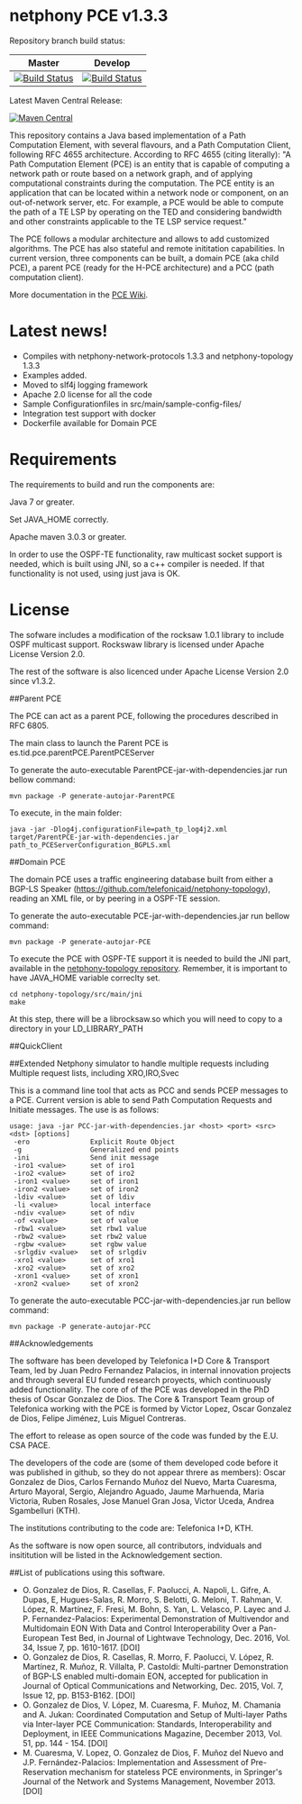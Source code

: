 netphony PCE v1.3.3
==============

Repository branch build status:

| **Master**  | **Develop**   |
|:---:|:---:|
| [![Build Status](https://travis-ci.org/telefonicaid/netphony-pce.svg?branch=master)](https://travis-ci.org/telefonicaid/netphony-pce) | [![Build Status](https://travis-ci.org/telefonicaid/netphony-pce.svg?branch=develop)](https://travis-ci.org/telefonicaid/netphony-pce) |

Latest Maven Central Release: 

[![Maven Central](https://maven-badges.herokuapp.com/maven-central/es.tid.netphony/pce/badge.svg?style=flat-square)](https://maven-badges.herokuapp.com/maven-central/es.tid.netphony/pce/)

This repository contains a Java based implementation of a Path Computation Element, with several flavours, and a Path Computation Client, following RFC 4655 architecture. According to RFC 4655 (citing literally): "A Path Computation Element (PCE) is an entity that is capable of computing a network path or route based on a network graph, and of applying computational constraints during the computation. The PCE entity is an application that can be located within a network node or component, on an out-of-network server, etc. For example, a PCE would be able to compute the path of a TE LSP by operating on the TED and considering bandwidth and other constraints applicable to the TE LSP service request."

The PCE follows a modular architecture and allows to add customized algorithms. The PCE has also stateful and remote inititation capabilities. In current version, three components can be built, a domain PCE (aka child PCE), a parent PCE (ready for the H-PCE architecture) and a PCC (path computation client).

More documentation in the [PCE Wiki](https://github.com/telefonicaid/netphony-pce/wiki). 

# Latest news!
- Compiles with netphony-network-protocols 1.3.3 and netphony-topology 1.3.3
- Examples added.
- Moved to slf4j logging framework
- Apache 2.0 license for all the code
- Sample Configurationfiles in src/main/sample-config-files/
- Integration test support with docker
- Dockerfile available for Domain PCE

# Requirements 

The requirements to build and run the components are: 

Java 7 or greater.

Set JAVA_HOME correctly. 

Apache maven 3.0.3 or greater.

In order to use the OSPF-TE functionality, raw multicast socket support is needed, which is built using JNI, so a c++ compiler is needed. If that functionality is not used, using just java is OK.  

# License

The sofware includes a modification of the rocksaw 1.0.1 library to include OSPF multicast support. Rockswaw library is licensed under Apache License Version 2.0.

The rest of the software is also licenced under Apache License Version 2.0 since v1.3.2.

##Parent PCE

The PCE can act as a parent PCE, following the procedures described in RFC 6805.

The main class to launch the Parent PCE is es.tid.pce.parentPCE.ParentPCEServer

To generate the auto-executable ParentPCE-jar-with-dependencies.jar run bellow command:
```
mvn package -P generate-autojar-ParentPCE
```
To execute, in the main folder:
```
java -jar -Dlog4j.configurationFile=path_tp_log4j2.xml  target/ParentPCE-jar-with-dependencies.jar path_to_PCEServerConfiguration_BGPLS.xml
```

##Domain PCE

The domain PCE uses a traffic engineering database built from either a BGP-LS Speaker (https://github.com/telefonicaid/netphony-topology), reading an XML file, or by peering in a OSPF-TE session. 

To generate the auto-executable PCE-jar-with-dependencies.jar run bellow command:
```
mvn package -P generate-autojar-PCE
```  

To execute the PCE with OSPF-TE support it is needed to build the JNI part, available in the [netphony-topology repository](https://github.com/telefonicaid/netphony-topology).  Remember, it is important to have JAVA_HOME variable correclty set.
```
cd netphony-topology/src/main/jni
make
``` 
At this step, there will be a librocksaw.so which you will need to copy to a directory in your LD_LIBRARY_PATH

##QuickClient

##Extended Netphony simulator to handle multiple requests including Multiple request lists, including XRO,IRO,Svec

This is a command line tool that acts as PCC and sends PCEP messages to a PCE. Current version is able to send Path Computation Requests and Initiate messages. The use is as follows:

```
usage: java -jar PCC-jar-with-dependencies.jar <host> <port> <src> <dst> [options]
 -ero               Explicit Route Object
 -g                 Generalized end points
 -ini               Send init message
 -iro1 <value>      set of iro1
 -iro2 <value>      set of iro2
 -iron1 <value>     set of iron1
 -iron2 <value>     set of iron2
 -ldiv <value>      set of ldiv
 -li <value>        local interface
 -ndiv <value>      set of ndiv
 -of <value>        set of value
 -rbw1 <value>      set rbw1 value
 -rbw2 <value>      set rbw2 value
 -rgbw <value>      set rgbw value
 -srlgdiv <value>   set of srlgdiv
 -xro1 <value>      set of xro1
 -xro2 <value>      set of xro2
 -xron1 <value>     set of xron1
 -xron2 <value>     set of xron2
 ```

To generate the auto-executable PCC-jar-with-dependencies.jar run bellow command:
```
mvn package -P generate-autojar-PCC
```


##Acknowledgements 

The software has been developed by Telefonica I+D Core & Transport Team, led by Juan Pedro Fernandez Palacios, in internal innovation projects and through several EU funded research proyects, which continuously added functionality. The core of of the PCE was developed in the PhD thesis of Oscar Gonzalez de Dios. The Core & Transport Team group of Telefonica working with the PCE is formed by Victor Lopez, Oscar Gonzalez de Dios, Felipe Jiménez, Luis Miguel Contreras.   

The effort to release as open source of the code was funded by the E.U. CSA PACE. 

The developers of the code are (some of them developed code before it was published in github, so they do not appear threre as members): Oscar Gonzalez de Dios, Carlos Fernando Muñoz del Nuevo, Marta Cuaresma, Arturo Mayoral, Sergio, Alejandro Aguado, Jaume Marhuenda, Maria Victoria, Ruben Rosales, Jose Manuel Gran Josa, Victor Uceda, Andrea Sgambelluri (KTH).

The institutions contributing to the code are: Telefonica I+D, KTH.

As the software is now open source, all contributors, indviduals and insititution will be listed in the Acknowledgement section.

##List of publications using this software.
- O. Gonzalez de Dios, R. Casellas, F. Paolucci, A. Napoli, L. Gifre, A. Dupas, E, Hugues-Salas, R. Morro, S. Belotti, G. Meloni, T. Rahman, V. López, R. Martínez, F. Fresi, M. Bohn, S. Yan, L. Velasco, P. Layec and J. P. Fernandez-Palacios: Experimental Demonstration of Multivendor and Multidomain EON With Data and Control Interoperability Over a Pan-European Test Bed, in Journal of Lightwave Technology, Dec. 2016, Vol. 34, Issue 7, pp. 1610-1617. [DOI]
- O. Gonzalez de Dios, R. Casellas, R. Morro, F. Paolucci, V. López, R. Martínez, R. Muñoz, R. Villalta, P. Castoldi: Multi-partner Demonstration of BGP-LS enabled multi-domain EON, accepted for publication in Journal of Optical Communications and Networking, Dec. 2015, Vol. 7, Issue 12, pp. B153-B162. [DOI] 
- O. Gonzalez de Dios, V. López, M. Cuaresma, F. Muñoz, M. Chamania and A. Jukan: Coordinated Computation and Setup of Multi-layer Paths via Inter-layer PCE Communication: Standards, Interoperability and Deployment, in IEEE Communications Magazine, December 2013, Vol. 51, pp. 144 - 154. [DOI]
- M. Cuaresma, V. Lopez, O. Gonzalez de Dios, F. Muñoz del Nuevo and J.P. Fernández-Palacios: Implementation and Assessment of Pre-Reservation mechanism for stateless PCE environments, in Springer's Journal of the Network and Systems Management, November 2013. [DOI]



